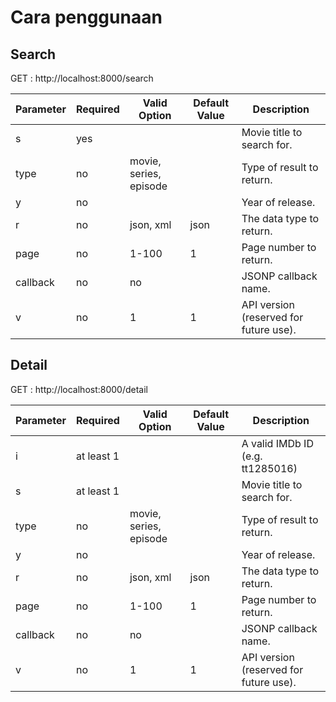 # Cara penggunaan

## Search

GET : http://localhost:8000/search

| Parameter | Required | Valid Option           | Default Value | Description                            |
|-----------|----------|------------------------|---------------|----------------------------------------|
| s         | yes      |                        | <empty>       | Movie title to search for.             |
| type      | no       | movie, series, episode | <empty>       | Type of result to return.              |
| y         | no       |                        | <empty>       | Year of release.                       |
| r         | no       | json, xml              | json          | The data type to return.               |
| page      | no       | 1-100                  | 1             | Page number to return.                 |
| callback  | no       | no                     | <empty>       | JSONP callback name.                   |
| v         | no       | 1                      | 1             | API version (reserved for future use). |

## Detail

GET : http://localhost:8000/detail

| Parameter | Required   | Valid Option           | Default Value | Description                            |
|-----------|------------|------------------------|---------------|----------------------------------------|
| i         | at least 1 |                        | <empty>       | A valid IMDb ID (e.g. tt1285016)       |
| s         | at least 1 |                        | <empty>       | Movie title to search for.             |
| type      | no         | movie, series, episode | <empty>       | Type of result to return.              |
| y         | no         |                        | <empty>       | Year of release.                       |
| r         | no         | json, xml              | json          | The data type to return.               |
| page      | no         | 1-100                  | 1             | Page number to return.                 |
| callback  | no         | no                     | <empty>       | JSONP callback name.                   |
| v         | no         | 1                      | 1             | API version (reserved for future use). |

